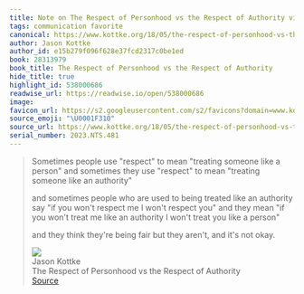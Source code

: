 ```yaml
---
title: Note on The Respect of Personhood vs the Respect of Authority via Jason Kottke
tags: communication favorite
canonical: https://www.kottke.org/18/05/the-respect-of-personhood-vs-the-respect-of-authority
author: Jason Kottke
author_id: e15b279f096f628e37fcd2317c0be1ed
book: 28313979
book_title: The Respect of Personhood vs the Respect of Authority
hide_title: true
highlight_id: 538000686
readwise_url: https://readwise.io/open/538000686
image:
favicon_url: https://s2.googleusercontent.com/s2/favicons?domain=www.kottke.org
source_emoji: "\U0001F310"
source_url: https://www.kottke.org/18/05/the-respect-of-personhood-vs-the-respect-of-authority#:~:text=Sometimes%20people%20use,it%27s%20not%20okay.
serial_number: 2023.NTS.481
---
```

> Sometimes people use "respect" to mean "treating someone like a person" and sometimes they use "respect" to mean "treating someone like an authority"
> 
> and sometimes people who are used to being treated like an authority say "if you won't respect me I won't respect you" and they mean "if you won't treat me like an authority I won't treat you like a person"
> 
> and they think they're being fair but they aren't, and it's not okay.
> <div class="quoteback-footer"><div class="quoteback-avatar"><img class="mini-favicon" src="https://s2.googleusercontent.com/s2/favicons?domain=www.kottke.org"></div><div class="quoteback-metadata"><div class="metadata-inner"><span style="display:none">FROM:</span><div aria-label="Jason Kottke" class="quoteback-author"> Jason Kottke</div><div aria-label="The Respect of Personhood vs the Respect of Authority" class="quoteback-title"> The Respect of Personhood vs the Respect of Authority</div></div></div><div class="quoteback-backlink"><a target="_blank" aria-label="go to the full text of this quotation" rel="noopener" href="https://www.kottke.org/18/05/the-respect-of-personhood-vs-the-respect-of-authority#:~:text=Sometimes%20people%20use,it%27s%20not%20okay." class="quoteback-arrow"> Source</a></div></div>